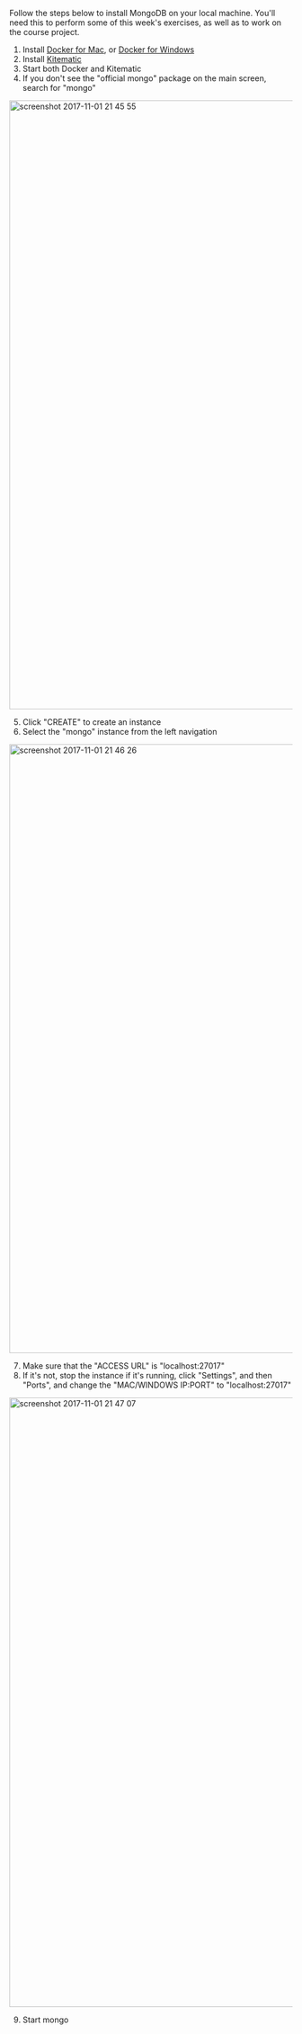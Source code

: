 Follow the steps below to install MongoDB on your local machine. You'll need this to perform some of this week's exercises, as well as to work on the course project.

1. Install [Docker for Mac](https://www.docker.com/docker-mac), or [Docker for Windows](https://www.docker.com/docker-windows)
2. Install [Kitematic](https://kitematic.com)
3. Start both Docker and Kitematic
4. If you don't see the "official mongo" package on the main screen, search for "mongo"

<img width="1082" alt="screenshot 2017-11-01 21 45 55" src="https://user-images.githubusercontent.com/933621/32307681-0d53f4c2-bf58-11e7-924f-d4cd8da6fcb4.png">

5. Click "CREATE" to create an instance
6. Select the "mongo" instance from the left navigation

<img width="1082" alt="screenshot 2017-11-01 21 46 26" src="https://user-images.githubusercontent.com/933621/32307690-1a9163f4-bf58-11e7-95b8-98805f78ad0c.png">

7. Make sure that the "ACCESS URL" is "localhost:27017"
8. If it's not, stop the instance if it's running, click "Settings", and then "Ports", and change the "MAC/WINDOWS IP:PORT" to "localhost:27017"

<img width="1083" alt="screenshot 2017-11-01 21 47 07" src="https://user-images.githubusercontent.com/933621/32307697-27594b38-bf58-11e7-8f82-f3b3f0b2c494.png">

9. Start mongo